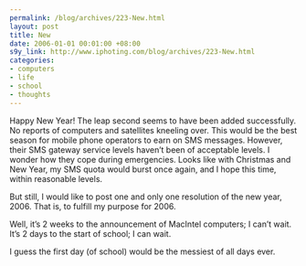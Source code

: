 ```yaml
--- 
permalink: /blog/archives/223-New.html
layout: post
title: New
date: 2006-01-01 00:01:00 +08:00
s9y_link: http://www.iphoting.com/blog/archives/223-New.html
categories: 
- computers
- life
- school
- thoughts
---
```

<p class="whiteline"><p>Happy New Year! The leap second seems to have been added successfully. No reports of computers and satellites kneeling over. This would be the best season for mobile phone operators to earn on SMS messages. However, their SMS gateway service levels haven&#8217;t been of acceptable levels. I wonder how they cope during emergencies. Looks like with Christmas and New Year, my SMS quota would burst once again, and I hope this time, within reasonable levels.</p>
</p><p class="whiteline"><p>But still, I would like to post one and only one resolution of the new year, 2006. That is, to fulfill my purpose for 2006.</p>
</p><p class="whiteline"><p>Well, it&#8217;s 2 weeks to the announcement of MacIntel computers; I can&#8217;t wait. It&#8217;s 2 days to the start of school; I can wait.</p>
</p><p class="break"><p>I guess the first day (of school) would be the messiest of all days ever.</p></p>
